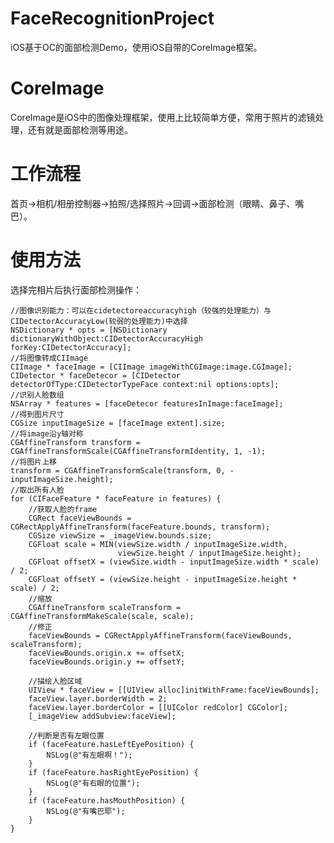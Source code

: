# FaceRecognitionProject
iOS基于OC的面部检测Demo，使用iOS自带的CoreImage框架。
# CoreImage
CoreImage是iOS中的图像处理框架，使用上比较简单方便，常用于照片的滤镜处理，还有就是面部检测等用途。
# 工作流程
首页->相机/相册控制器->拍照/选择照片->回调->面部检测（眼睛、鼻子、嘴巴）。
# 使用方法
选择完相片后执行面部检测操作：

    //图像识别能力：可以在cidetectoreaccuracyhigh（较强的处理能力）与CIDetectorAccuracyLow(较弱的处理能力)中选择
    NSDictionary * opts = [NSDictionary dictionaryWithObject:CIDetectorAccuracyHigh forKey:CIDetectorAccuracy];
    //将图像转成CIImage
    CIImage * faceImage = [CIImage imageWithCGImage:image.CGImage];
    CIDetector * faceDetecor = [CIDetector detectorOfType:CIDetectorTypeFace context:nil options:opts];
    //识别人脸数组
    NSArray * features = [faceDetecor featuresInImage:faceImage];
    //得到图片尺寸
    CGSize inputImageSize = [faceImage extent].size;
    //将image沿y轴对称
    CGAffineTransform transform = CGAffineTransformScale(CGAffineTransformIdentity, 1, -1);
    //将图片上移
    transform = CGAffineTransformScale(transform, 0, -inputImageSize.height);
    //取出所有人脸
    for (CIFaceFeature * faceFeature in features) {
        //获取人脸的frame
        CGRect faceViewBounds = CGRectApplyAffineTransform(faceFeature.bounds, transform);
        CGSize viewSize = _imageView.bounds.size;
        CGFloat scale = MIN(viewSize.width / inputImageSize.width,
                            viewSize.height / inputImageSize.height);
        CGFloat offsetX = (viewSize.width - inputImageSize.width * scale) / 2;
        CGFloat offsetY = (viewSize.height - inputImageSize.height * scale) / 2;
        //缩放
        CGAffineTransform scaleTransform = CGAffineTransformMakeScale(scale, scale);
        //修正
        faceViewBounds = CGRectApplyAffineTransform(faceViewBounds, scaleTransform);
        faceViewBounds.origin.x += offsetX;
        faceViewBounds.origin.y += offsetY;
        
        //描绘人脸区域
        UIView * faceView = [[UIView alloc]initWithFrame:faceViewBounds];
        faceView.layer.borderWidth = 2;
        faceView.layer.borderColor = [[UIColor redColor] CGColor];
        [_imageView addSubview:faceView];
        
        //判断是否有左眼位置
        if (faceFeature.hasLeftEyePosition) {
            NSLog(@"有左眼啊！");
        }
        if (faceFeature.hasRightEyePosition) {
            NSLog(@"有右眼的位置");
        }
        if (faceFeature.hasMouthPosition) {
            NSLog(@"有嘴巴耶");
        }
    }

